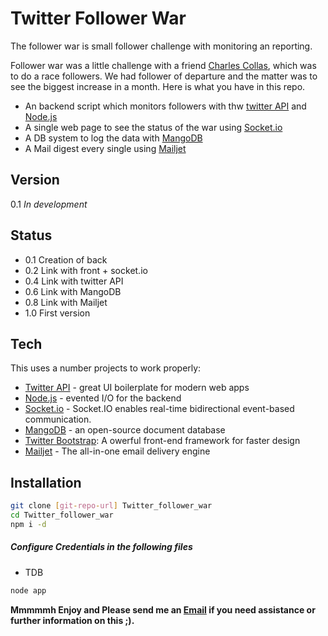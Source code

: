 Twitter Follower War 
=========

The follower war is small follower challenge with monitoring an reporting.

Follower war was a little challenge with a friend [Charles Collas], which was to do a race followers. We had follower of departure and the matter was to see the biggest increase in a month. Here is what you have in this repo.

  - An backend script which monitors followers with thw [twitter API] and [Node.js]
  - A single web page to see the status of the war using [Socket.io]
  - A DB system to log the data with [MangoDB]
  - A Mail digest every single using [Mailjet]


Version
----

0.1 *In development*

Status
----

  - 0.1 Creation of back
  - 0.2 Link with front + socket.io
  - 0.4 Link with twitter API
  - 0.6 Link with MangoDB
  - 0.8 Link with Mailjet
  - 1.0 First version

Tech
-----------

This uses a number projects to work properly:

* [Twitter API] - great UI boilerplate for modern web apps
* [Node.js] - evented I/O for the backend
* [Socket.io] - Socket.IO enables real-time bidirectional event-based communication.
* [MangoDB] - an open-source document database
* [Twitter Bootstrap]: A owerful front-end framework for faster design
* [Mailjet] - The all-in-one email delivery engine

Installation
--------------

```sh
git clone [git-repo-url] Twitter_follower_war
cd Twitter_follower_war
npm i -d
```

##### Configure Credentials in the following files

* TDB

```sh
node app
```


**Mmmmmh Enjoy and Please send me an [Email] if you need assistance or further information on this ;).**

[Charles Collas]:https://github.com/CharlesCollas
[Mailjet]:http://mailjet.com
[Socket.io]:http://socket.io/
[MangoDB]:http://www.mongodb.org/
[Twitter API]:https://dev.twitter.com/
[Node.js]:http://nodejs.org
[Twitter Bootstrap]:http://twitter.github.com/bootstrap/
[Email]:mailto:shubham@sharma.fr
